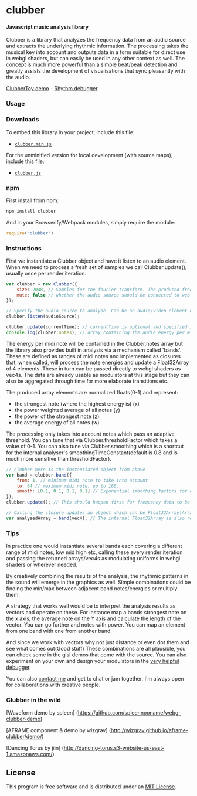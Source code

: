 clubber
========

#### Javascript music analysis library ####
Clubber is a library that analyzes the frequency data from an audio source and extracts the underlying rhythmic information. The processing takes the musical key into account and outputs data in a form suitable for direct use in webgl shaders, but can easily be used in any other context as well. The concept is much more powerful than a simple beat/peak detection and greatly assists the development of visualisations that sync pleasantly with the audio.

[ClubberToy demo](http://wizgrav.github.io/clubber/) - [Rhythm debugger](http://wizgrav.github.io/clubber/debug)

### Usage ###

### Downloads

To embed this library in your project, include this file:

* [`clubber.min.js`](http://wizgrav.github.io/clubber/dist/clubber.min.js)

For the unminified version for local development (with source maps), include this file:

* [`clubber.js`](http://wizgrav.github.io/clubber/dist/clubber.js)

### npm

First install from npm:

```sh
npm install clubber
```

And in your Browserify/Webpack modules, simply require the module:

```js
require('clubber')
```

### Instructions ###

First we instantiate a Clubber object and have it listen to an audio element. When we need to process a fresh set of samples we call Clubber.update(), usually once per render iteration.

```javascript
var clubber = new Clubber({
    size: 2048, // Samples for the fourier transform. The produced frequency bins will be 1/2 that.
    mute: false // whether the audio source should be connected to web audio context destination.
});

// Specify the audio source to analyse. Can be an audio/video element or an instance of AudioNode.
clubber.listen(audioSource); 

clubber.update(currentTime); // currentTime is optional and specified in ms.
console.log(clubber.notes); // array containing the audio energy per midi note.
```

The energy per midi note will be contained in the Clubber.notes array but the library also provides built in analysis via a mechanism called 'bands'. These are defined as ranges of midi notes and implemented as closures that, when called, will process the note energies and update a Float32Array of 4 elements. These in turn can be passed directly to webgl shaders as vec4s. The data are already usable as modulators at this stage but they can also be aggregated through time for more elaborate transitions etc. 

The produced array elements are normalized floats(0-1) and represent: 

* the strongest note (where the highest energy is) (x)
* the power weighted average of all notes (y)
* the power of the strongest note (z)
* the average energy of all notes (w)

The processing only takes into account notes which pass an adaptive threshold. You can tune that via Clubber.thresholdFactor which takes a value of 0-1. You can also tune via Clubber.smoothing which is a shortcut for the internal analyser's smoothingTimeConstant(default is 0.8 and is much more sensitive than thresholdFactor).

```javascript
// clubber here is the instantiated object from above
var band = clubber.band({
    from: 1, // minimum midi note to take into account
    to: 64 // maximum midi note, up to 160.
    smooth: [0.1, 0.1, 0.1, 0.1] // Exponential smoothing factors for each of the four returned values
});
clubber.update(); // This should happen first for frequency data to be current for all bands

// Calling the closure updates an object which can be Float32Array|Array|Three.Vector4|undefined
var analysedArray = band(vec4); // The internal Float32Array is also returned for convenience
```

### Tips ###

In practice one would instantiate several bands each covering a different range of midi notes, low mid high etc, calling these every render iteration and passing the returned arrays/vec4s as modulating uniforms in webgl shaders or wherever needed. 

By creatively combining the results of the analysis, the rhythmic patterns in the sound will emerge in the graphics as well. Simple combinations could be finding the min/max between adjacent band notes/energies or multiply them.

A strategy that works well would be to interpret the analysis results as vectors and operate on these. For instance map a bands strongest note on the x axis, the average note on the Y axis and calculate the length of the vector. You can go further and notes with power. You can map an element from one band with one from another band. 

And since we work with vectors why not just distance or even dot them and see what comes out(Good stuff) These combinations are all plausible, you can check some in the glsl demos that come with the source. You can also experiment on your own and design your modulators in the [very helpful debugger](http://wizgrav.github.io/clubber/debug).

You can also [contact me](mailto://wizgrav@gmail.com) and get to chat or jam together, I'm always open for collaborations with creative people.

### Clubber in the wild ###

[Waveform demo by spleen] (https://github.com/spleennooname/webg-clubber-demo) 

[AFRAME component & demo by wizgrav] (http://wizgrav.github.io/aframe-clubber/demo/)

[Dancing Torus by jiin] (http://dancing-torus.s3-website-us-east-1.amazonaws.com/)

## License

This program is free software and is distributed under an [MIT License](LICENSE).
